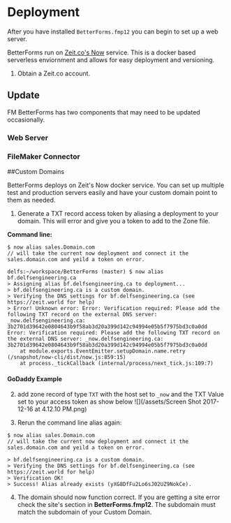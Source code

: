 # Deployment

After you have installed `BetterForms.fmp12` you can begin to set up a web server.

BetterForms run on [Zeit.co's Now](https://zeit.co/now) service. This is a docker based serverless enviornment and allows for easy deployment and versioning.

1. Obtain a Zeit.co account. 


## Update

FM BetterForms has two components that may need to be updated occasionally.

### Web Server



### FileMaker Connector 



##Custom Domains[](#Custom)

BetterForms deploys on Zeit's Now docker service. You can set up multiple test and production servers easily and have your custom domain point to them as needed.

1. Generate a TXT record access token by aliasing a deployment to your domain. This will error and give you a token to add to the Zone file.

**Command line:**
```
$ now alias sales.Domain.com
// will take the current now deployment and connect it the sales.domain.com and yeild a token on error.

delfs:~/workspace/BetterForms (master) $ now alias bf.delfsengineering.ca
> Assigning alias bf.delfsengineering.ca to deployment...
> bf.delfsengineering.ca is a custom domain.
> Verifying the DNS settings for bf.delfsengineering.ca (see https://zeit.world for help)
> Error! Unknown error: Error: Verification required: Please add the following TXT record on the external DNS server: _now.delfsengineering.ca: 3b2701d39642e0804643b9f58ab3d20a399d142c94994e05b5f7975bd3c0a0dd
Error: Verification required: Please add the following TXT record on the external DNS server: _now.delfsengineering.ca: 3b2701d39642e0804643b9f58ab3d20a399d142c94994e05b5f7975bd3c0a0dd
    at module.exports.EventEmitter.setupDomain.name.retry (/snapshot/now-cli/dist/now.js:859:15)
    at process._tickCallback (internal/process/next_tick.js:109:7)

```



#### GoDaddy Example
2. add zone record of type `TXT` with the host set to `_now` and the TXT Value set to your access token as show below
![](/assets/Screen Shot 2017-12-16 at 4.12.10 PM.png)

3. Rerun the command line alias again:

```
$ now alias sales.Domain.com
// will take the current now deployment and connect it the sales.domain.com and yeild a token on error.

> bf.delfsengineering.ca is a custom domain.
> Verifying the DNS settings for bf.delfsengineering.ca (see https://zeit.world for help)
> Verification OK!
> Success! Alias already exists (yXG8DfFu2Lo6sJ02UZ9NokCe).

```

4. The domain should now function correct. If you are getting a site error check the site's section in **BetterForms.fmp12**. The subdomain must match the subdomain of your Custom Domain.




